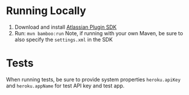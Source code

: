 Running Locally
===============
1. Download and install [Atlassian Plugin SDK](https://developer.atlassian.com/display/DOCS/Installing+the+Atlassian+Plugin+SDK)
2. Run: `mvn bamboo:run` Note, if running with your own Maven, be sure to also specify the `settings.xml` in the SDK

Tests
=====
When running tests, be sure to provide system properties `heroku.apiKey` and `heroku.appName` for test API key and test app.